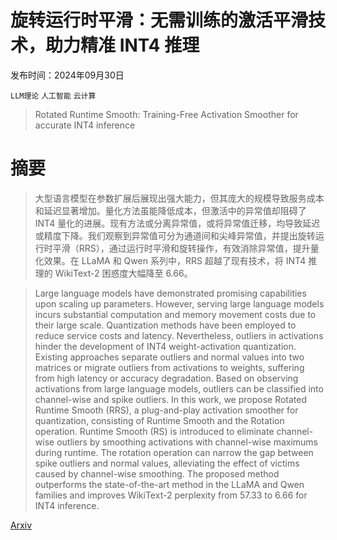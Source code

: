 # 旋转运行时平滑：无需训练的激活平滑技术，助力精准 INT4 推理

发布时间：2024年09月30日

`LLM理论` `人工智能` `云计算`

> Rotated Runtime Smooth: Training-Free Activation Smoother for accurate INT4 inference

# 摘要

> 大型语言模型在参数扩展后展现出强大能力，但其庞大的规模导致服务成本和延迟显著增加。量化方法虽能降低成本，但激活中的异常值却阻碍了 INT4 量化的进展。现有方法或分离异常值，或将异常值迁移，均导致延迟或精度下降。我们观察到异常值可分为通道间和尖峰异常值，并提出旋转运行时平滑（RRS），通过运行时平滑和旋转操作，有效消除异常值，提升量化效果。在 LLaMA 和 Qwen 系列中，RRS 超越了现有技术，将 INT4 推理的 WikiText-2 困惑度大幅降至 6.66。

> Large language models have demonstrated promising capabilities upon scaling up parameters. However, serving large language models incurs substantial computation and memory movement costs due to their large scale. Quantization methods have been employed to reduce service costs and latency. Nevertheless, outliers in activations hinder the development of INT4 weight-activation quantization. Existing approaches separate outliers and normal values into two matrices or migrate outliers from activations to weights, suffering from high latency or accuracy degradation. Based on observing activations from large language models, outliers can be classified into channel-wise and spike outliers. In this work, we propose Rotated Runtime Smooth (RRS), a plug-and-play activation smoother for quantization, consisting of Runtime Smooth and the Rotation operation. Runtime Smooth (RS) is introduced to eliminate channel-wise outliers by smoothing activations with channel-wise maximums during runtime. The rotation operation can narrow the gap between spike outliers and normal values, alleviating the effect of victims caused by channel-wise smoothing. The proposed method outperforms the state-of-the-art method in the LLaMA and Qwen families and improves WikiText-2 perplexity from 57.33 to 6.66 for INT4 inference.

[Arxiv](https://arxiv.org/abs/2409.20361)